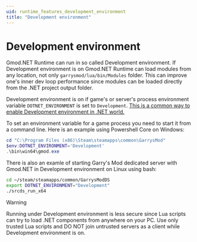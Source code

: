 ```yaml
---
uid: runtime_features_development_environment
title: "Development environment"
---
```


# Development environment

Gmod.NET Runtime can run in so called Development environment. If Development environment is on Gmod.NET Runtime can load modules from any location, not only `garrysmod/lua/bin/Modules` folder.
This can improve one's inner dev loop performance since modules can be loaded directly from the .NET project output folder.

Development environment is on if game's or server's process environment variable `DOTNET_ENVIRONMENT` is set to `Development`. 
[This is a common way to enable Development environment in .NET world.](https://docs.microsoft.com/en-us/aspnet/core/fundamentals/environments?view=aspnetcore-5.0)

To set an environment variable for a game process you need to start it from a command line.
Here is an example using Powershell Core on Windows:
```powershell
cd "C:\Program Files (x86)\Steam\steamapps\common\GarrysMod"
$env:DOTNET_ENVIRONMENT='Development'
.\bin\win64\gmod.exe
```

There is also an examle of starting Garry's Mod dedicated server with Gmod.NET in Development environment on Linux using bash:
```bash
cd ~/steam/steamapps/common/GarrysModDS
export DOTNET_ENVIRONMENT="Development"
./srcds_run_x64
```

> [!WARNING]
> Running under Development environment is less secure since Lua scripts can try to load .NET components from anywhere on your PC. 
> Use only trusted Lua scripts and DO NOT join untrusted servers as a client while Development environment is on.